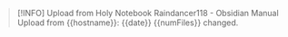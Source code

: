>[!INFO] Upload from Holy Notebook
Raindancer118 - Obsidian Manual Upload from {{hostname}}: {{date}}
{{numFiles}} changed.
